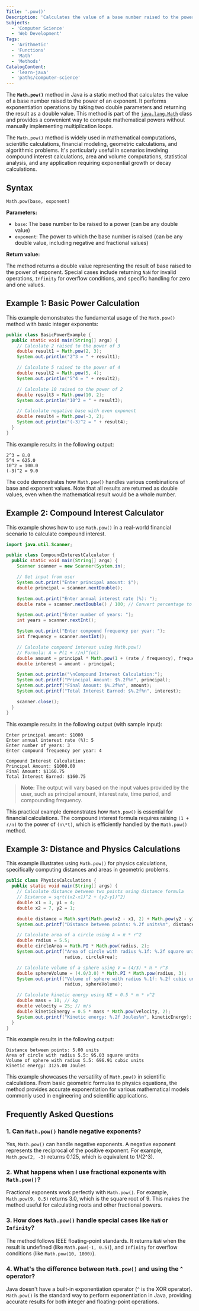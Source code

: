 ```yaml
---
Title: '.pow()'
Description: 'Calculates the value of a base number raised to the power of an exponent.'
Subjects:
  - 'Computer Science'
  - 'Web Development'
Tags:
  - 'Arithmetic'
  - 'Functions'
  - 'Math'
  - 'Methods'
CatalogContent:
  - 'learn-java'
  - 'paths/computer-science'
---
```


The **`Math.pow()`** method in Java is a static method that calculates the value of a base number raised to the power of an exponent. It performs exponentiation operations by taking two double parameters and returning the result as a double value. This method is part of the [`java.lang.Math`](https://www.codecademy.com/resources/docs/java/math-methods) class and provides a convenient way to compute mathematical powers without manually implementing multiplication loops.

The `Math.pow()` method is widely used in mathematical computations, scientific calculations, financial modeling, geometric calculations, and algorithmic problems. It's particularly useful in scenarios involving compound interest calculations, area and volume computations, statistical analysis, and any application requiring exponential growth or decay calculations.

## Syntax

```pseudo
Math.pow(base, exponent)
```

**Parameters:**

- `base`: The base number to be raised to a power (can be any double value)
- `exponent`: The power to which the base number is raised (can be any double value, including negative and fractional values)

**Return value:**

The method returns a double value representing the result of base raised to the power of exponent. Special cases include returning `NaN` for invalid operations, `Infinity` for overflow conditions, and specific handling for zero and one values.

## Example 1: Basic Power Calculation

This example demonstrates the fundamental usage of the `Math.pow()` method with basic integer exponents:

```java
public class BasicPowerExample {
  public static void main(String[] args) {
    // Calculate 2 raised to the power of 3
    double result1 = Math.pow(2, 3);
    System.out.println("2^3 = " + result1);

    // Calculate 5 raised to the power of 4
    double result2 = Math.pow(5, 4);
    System.out.println("5^4 = " + result2);

    // Calculate 10 raised to the power of 2
    double result3 = Math.pow(10, 2);
    System.out.println("10^2 = " + result3);

    // Calculate negative base with even exponent
    double result4 = Math.pow(-3, 2);
    System.out.println("(-3)^2 = " + result4);
  }
}
```

This example results in the following output:

```shell
2^3 = 8.0
5^4 = 625.0
10^2 = 100.0
(-3)^2 = 9.0
```

The code demonstrates how `Math.pow()` handles various combinations of base and exponent values. Note that all results are returned as double values, even when the mathematical result would be a whole number.

## Example 2: Compound Interest Calculator

This example shows how to use `Math.pow()` in a real-world financial scenario to calculate compound interest.

```java
import java.util.Scanner;

public class CompoundInterestCalculator {
  public static void main(String[] args) {
    Scanner scanner = new Scanner(System.in);

    // Get input from user
    System.out.print("Enter principal amount: $");
    double principal = scanner.nextDouble();

    System.out.print("Enter annual interest rate (%): ");
    double rate = scanner.nextDouble() / 100; // Convert percentage to decimal

    System.out.print("Enter number of years: ");
    int years = scanner.nextInt();

    System.out.print("Enter compound frequency per year: ");
    int frequency = scanner.nextInt();

    // Calculate compound interest using Math.pow()
    // Formula: A = P(1 + r/n)^(nt)
    double amount = principal * Math.pow(1 + (rate / frequency), frequency * years);
    double interest = amount - principal;

    System.out.println("\nCompound Interest Calculation:");
    System.out.printf("Principal Amount: $%.2f%n", principal);
    System.out.printf("Final Amount: $%.2f%n", amount);
    System.out.printf("Total Interest Earned: $%.2f%n", interest);

    scanner.close();
  }
}
```

This example results in the following output (with sample input):

```shell
Enter principal amount: $1000
Enter annual interest rate (%): 5
Enter number of years: 3
Enter compound frequency per year: 4

Compound Interest Calculation:
Principal Amount: $1000.00
Final Amount: $1160.75
Total Interest Earned: $160.75
```

> **Note:** The output will vary based on the input values provided by the user, such as principal amount, interest rate, time period, and compounding frequency.

This practical example demonstrates how `Math.pow()` is essential for financial calculations. The compound interest formula requires raising `(1 + r/n)` to the power of `(n\*t)`, which is efficiently handled by the `Math.pow()` method.

## Example 3: Distance and Physics Calculations

This example illustrates using `Math.pow()` for physics calculations, specifically computing distances and areas in geometric problems.

```java
public class PhysicsCalculations {
  public static void main(String[] args) {
    // Calculate distance between two points using distance formula
    // Distance = sqrt((x2-x1)^2 + (y2-y1)^2)
    double x1 = 3, y1 = 4;
    double x2 = 7, y2 = 1;

    double distance = Math.sqrt(Math.pow(x2 - x1, 2) + Math.pow(y2 - y1, 2));
    System.out.printf("Distance between points: %.2f units%n", distance);

    // Calculate area of a circle using A = π * r^2
    double radius = 5.5;
    double circleArea = Math.PI * Math.pow(radius, 2);
    System.out.printf("Area of circle with radius %.1f: %.2f square units%n",
                      radius, circleArea);

    // Calculate volume of a sphere using V = (4/3) * π * r^3
    double sphereVolume = (4.0/3.0) * Math.PI * Math.pow(radius, 3);
    System.out.printf("Volume of sphere with radius %.1f: %.2f cubic units%n",
                      radius, sphereVolume);

    // Calculate kinetic energy using KE = 0.5 * m * v^2
    double mass = 10; // kg
    double velocity = 25; // m/s
    double kineticEnergy = 0.5 * mass * Math.pow(velocity, 2);
    System.out.printf("Kinetic energy: %.2f Joules%n", kineticEnergy);
  }
}
```

This example results in the following output:

```shell
Distance between points: 5.00 units
Area of circle with radius 5.5: 95.03 square units
Volume of sphere with radius 5.5: 696.91 cubic units
Kinetic energy: 3125.00 Joules
```

This example showcases the versatility of `Math.pow()` in scientific calculations. From basic geometric formulas to physics equations, the method provides accurate exponentiation for various mathematical models commonly used in engineering and scientific applications.

## Frequently Asked Questions

### 1. Can `Math.pow()` handle negative exponents?

Yes, `Math.pow()` can handle negative exponents. A negative exponent represents the reciprocal of the positive exponent. For example, `Math.pow(2, -3)` returns 0.125, which is equivalent to 1/(2^3).

### 2. What happens when I use fractional exponents with `Math.pow()`?

Fractional exponents work perfectly with `Math.pow()`. For example, `Math.pow(9, 0.5)` returns 3.0, which is the square root of 9. This makes the method useful for calculating roots and other fractional powers.

### 3. How does `Math.pow()` handle special cases like `NaN` or `Infinity`?

The method follows IEEE floating-point standards. It returns `NaN` when the result is undefined (like `Math.pow(-1, 0.5)`), and `Infinity` for overflow conditions (like `Math.pow(10, 1000)`).

### 4. What's the difference between `Math.pow()` and using the `^` operator?

Java doesn't have a built-in exponentiation operator (`^` is the XOR operator). `Math.pow()` is the standard way to perform exponentiation in Java, providing accurate results for both integer and floating-point operations.
